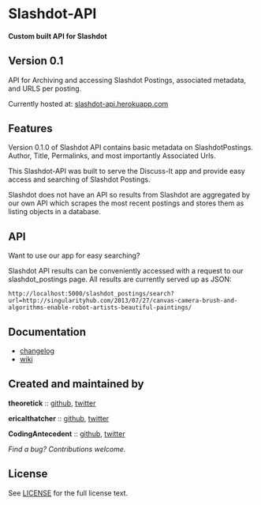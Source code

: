 # Slashdot-API
#### Custom built API for Slashdot

## Version 0.1

API for Archiving and accessing Slashdot Postings, associated metadata,
and URLS per posting.

Currently hosted at:
[slashdot-api.herokuapp.com](http:/slashdot-api.herokuapp.com)

## Features

Version 0.1.0 of Slashdot API contains basic metadata on
SlashdotPostings.  Author, Title, Permalinks, and most importantly
Associated Urls.

This Slashdot-API was built to serve the Discuss-It app and provide easy
access and searching of Slashdot Postings.

Slashdot does not have an API so results from Slashdot are aggregated
by our own API which scrapes the most recent postings and stores them
as listing objects in a database.

## API

Want to use our app for easy searching?

Slashdot API results can be conveniently accessed with a request to our slashdot_postings
page. All results are currently served up as JSON:
```
http://localhost:5000/slashdot_postings/search?url=http://singularityhub.com/2013/07/27/canvas-camera-brush-and-algorithms-enable-robot-artists-beautiful-paintings/
```

## Documentation

* [changelog](http://github.com/theoretick/slashdot-api/blob/master/CHANGELOG.md)
* [wiki](http://github.com/theoretick/slashdot-api/wiki)

## Created and maintained by

**theoretick** :: [github](https://github.com/theoretick), [twitter](https://twitter.com/theoretick)

**ericalthatcher** :: [github](https://github.com/ericalthatcher), [twitter](https://twitter.com/ericalthatcher)

**CodingAntecedent** :: [github](https://github.com/CodingAntecedent), [twitter](https://twitter.com/JohannBenedikt)


_Find a bug? Contributions welcome._

## License

See [LICENSE](http://github.com/theoretick/slashdot-api/blob/master/LICENSE) for the full license text.
